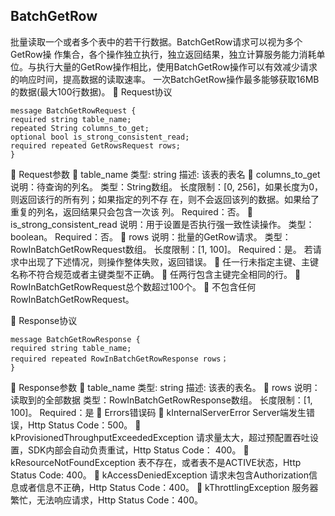 ## BatchGetRow
批量读取一个或者多个表中的若干行数据。BatchGetRow请求可以视为多个GetRow操
作集合，各个操作独立执行，独立返回结果，独立计算服务能力消耗单位。与执行大量的GetRow操作相比，使用BatchGetRow操作可以有效减少请求的响应时间，提高数据的读取速率。
	一次BatchGetRow操作最多能够获取16MB的数据(最大100行数据)。
	Request协议
```
message BatchGetRowRequest {
required string table_name;
repeated String columns_to_get;
optional bool is_strong_consistent_read;
required repeated GetRowsRequest rows;
}
```
	Request参数
	table_name
类型: string
描述: 该表的表名
	columns_to_get
说明：待查询的列名。
	类型：String数组。
	长度限制：[0, 256]，如果长度为0，则返回该行的所有列；如果指定的列不存	在，则不会返回该列的数据。如果给了重复的列名，返回结果只会包含一次该	列。
	Required：否。
	is_strong_consistent_read
说明：用于设置是否执行强一致性读操作。
	类型：boolean。
	Required：否。
	rows
说明：批量的GetRow请求。
类型：RowInBatchGetRowRequest数组。
长度限制：[1, 100]。
Required：是。
若请求中出现了下述情况，则操作整体失败，返回错误。
	任一行未指定主键、主键名称不符合规范或者主键类型不正确。
	任两行包含主键完全相同的行。
	RowInBatchGetRowRequest总个数超过100个。
	不包含任何RowInBatchGetRowRequest。

	Response协议
```
message BatchGetRowResponse {
required string table_name;
required repeated RowInBatchGetRowResponse rows；
}
```
	Response参数
	table_name
类型: string
描述: 该表的表名。
	rows
说明：读取到的全部数据
类型：RowInBatchGetRowResponse数组。
长度限制：[1, 100]。
Required：是
	Errors错误码
	kInternalServerError
Server端发生错误，Http Status Code：500。
	kProvisionedThroughputExceededException
请求量太大，超过预配置吞吐设置，SDK内部会自动负责重试，Http Status Code：
400。
	kResourceNotFoundException
表不存在，或者表不是ACTIVE状态，Http Status Code: 400。
	kAccessDeniedException
请求未包含Authorization信息或者信息不正确，Http Status Code：400。
	kThrottlingException
服务器繁忙，无法响应请求，Http Status Code：400。

